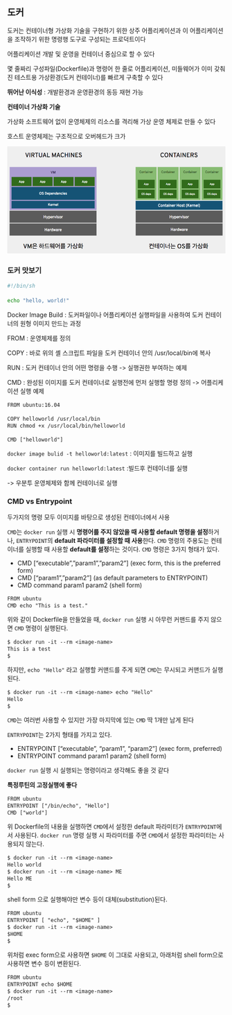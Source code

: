 ## 도커

도커는 컨테이너형 가상화 기술을 구현하기 위한 상주 어플리케이션과 이 어플리케이션을 조작하기 위한 명령행 도구로 구성되는 프로덕트이다

어플리케이션 개발 및 운영을 컨테이너 중심으로 할 수 있다

몇 줄짜리 구성파일(Dockerfile)과 명령어 한 줄로 어플리케이션, 미들웨어가 이미 갖춰진 테스트용 가상환경(도커 컨테이너)를 빠르게 구축할 수 있다

**뛰어난 이식성** : 개발환경과 운영환경의 동등 재현 가능



**컨테이너 가상화 기술**

가상화 소프트웨어 없이 운영체제의 리소스를 격리해 가상 운영 체제로 만들 수 있다

호스트 운영체제는 구조적으로 오버헤드가 크가

![도커 컨테이너와 가상머신의 차이](images/img.png)





### 도커 맛보기

```sh
#!/bin/sh

echo "hello, world!"
```

Docker Image Build : 도커파일이나 어플리케이션 실행파일을 사용하여 도커 컨테이너의 원형 이미지 만드는 과정

FROM : 운영체제를 정의

COPY : 바로 위의 셸 스크립트 파일을 도커 컨테이너 안의 /usr/local/bin에 복사

RUN : 도커 컨테이너 안의 어떤 명령을 수행 -> 실행권한 부여하는 예제

CMD : 완성된 이미지를 도커 컨테이너로 실행전에 먼저 실행할 명령 정의 -> 어플리케이션 실행 예제

```docker
FROM ubuntu:16.04

COPY helloworld /usr/local/bin
RUN chmod +x /usr/local/bin/helloworld

CMD ["helloworld"]
```



`docker image bulid -t helloworld:latest` : 이미지를 빌드하고 실행

`docker container run helloworld:latest` :빌드후 컨테이너를 실행

-> 우분투 운영체제와 함께 컨테이너로 실행





### CMD vs Entrypoint

두가지의 명령 모두 이미지를 바탕으로 생성된 컨테이너에서 사용



`CMD`는 `docker run` 실행 시 **명령어를 주지 않았을 때 사용할 default 명령을 설정**하거나, `ENTRYPOINT`의 **default 파라미터를 설정할 때 사용**한다. `CMD` 명령의 주용도는 컨테이너를 실행할 때 사용할 **default를 설정**하는 것이다. `CMD` 명령은 3가지 형태가 있다.

- CMD [“executable”,”param1”,”param2”] (exec form, this is the preferred form)
- CMD [“param1”,”param2”] (as default parameters to ENTRYPOINT)
- CMD command param1 param2 (shell form)

```
FROM ubuntu
CMD echo "This is a test."
```

위와 같이 Dockerfile을 만들었을 때, `docker run` 실행 시 아무런 커맨드를 주지 않으면 `CMD` 명령이 실행된다.

```
$ docker run -it --rm <image-name>
This is a test
$
```

하지만, `echo "Hello"` 라고 실행할 커맨드를 주게 되면 `CMD`는 무시되고 커맨드가 실행된다.

```
$ docker run -it --rm <image-name> echo "Hello"
Hello
$
```

`CMD`는 여러번 사용할 수 있지만 가장 마지막에 있는 `CMD` 딱 1개만 남게 된다





`ENTRYPOINT`는 2가지 형태를 가지고 있다.

- ENTRYPOINT [“executable”, “param1”, “param2”] (exec form, preferred)
- ENTRYPOINT command param1 param2 (shell form)

`docker run` 실행 시 실행되는 명령이라고 생각해도 좋을 것 같다

**특정루틴의 고정실행에 좋다**

```
FROM ubuntu
ENTRYPOINT ["/bin/echo", "Hello"]
CMD ["world"]
```

위 Dockerfile의 내용을 실행하면 `CMD`에서 설정한 default 파라미터가 `ENTRYPOINT`에서 사용된다. `docker run` 명령 실행 시 파라미터를 주면 `CMD`에서 설정한 파라미터는 사용되지 않는다.

```
$ docker run -it --rm <image-name>
Hello world
$ docker run -it --rm <image-name> ME
Hello ME
$
```

shell form 으로 실행해야만 변수 등이 대체(substitution)된다.

```
FROM ubuntu
ENTRYPOINT [ "echo", "$HOME" ]
$ docker run -it --rm <image-name>
$HOME
$
```

위처럼 exec form으로 사용하면 `$HOME` 이 그대로 사용되고, 아래처럼 shell form으로 사용하면 변수 등이 변환된다.

```
FROM ubuntu
ENTRYPOINT echo $HOME
$ docker run -it --rm <image-name>
/root
$
```





